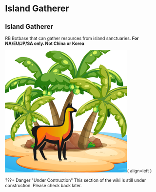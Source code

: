 # Island Gatherer

## Island Gatherer
RB Botbase that can gather resources from island sanctuaries. **For NA/EU/JP/SA only. Not China or Korea**

![Under Contruction](../../img/LlamaGatherer.png){ align=left }

???+ Danger "Under Contruction"
    This section of the wiki is still under construction. Please check back later.

